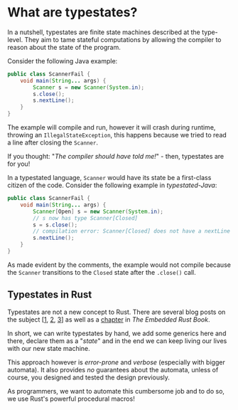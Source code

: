 # What are typestates?

In a nutshell, typestates are finite state machines described at the type-level.
They aim to tame stateful computations by allowing the compiler to reason about the state of the program.

Consider the following Java example:

```java
public class ScannerFail {
    void main(String... args) {
        Scanner s = new Scanner(System.in);
        s.close();
        s.nextLine();
    }
}
```

The example will compile and run, however it will crash during runtime, throwing an `IllegalStateException`, 
this happens because we tried to read a line after closing the `Scanner`.

If you thought: "*The compiler should have told me!*" - then, typestates are for you!

In a typestated language, `Scanner` would have its state be a first-class citizen of the code.
Consider the following example in *typestated-Java*:

```java
public class ScannerFail {
    void main(String... args) {
        Scanner[Open] s = new Scanner(System.in);
        // s now has type Scanner[Closed]
        s = s.close();
        // compilation error: Scanner[Closed] does not have a nextLine method
        s.nextLine();
    }
}
```

As made evident by the comments, the example would not compile because the `Scanner` 
transitions to the `Closed` state after the `.close()` call.

## Typestates in Rust

Typestates are not a new concept to Rust.
There are several blog posts on the subject
[[1](https://yoric.github.io/post/rust-typestate/),
[2](http://cliffle.com/blog/rust-typestate/),
[3](https://rustype.github.io/notes/notes/rust-typestate-series/rust-typestate-index)]
as well as a [chapter](https://docs.rust-embedded.org/book/static-guarantees/typestate-programming.html) in *The Embedded Rust Book*.

In short, we can write typestates by hand, we add some generics here and there,
declare them as a "*state*" and in the end we can keep living our lives with our new state machine.

This approach however is *error-prone* and *verbose* (especially with bigger automata).
It also provides *no* guarantees about the automata, unless of course, you designed and tested the design previously.

As programmers, we want to automate this cumbersome job and to do so, we use Rust's powerful procedural macros!